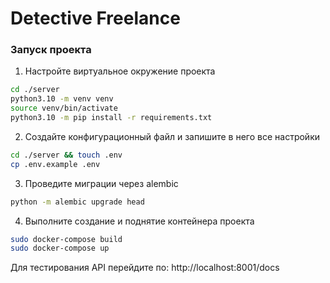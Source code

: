 # Detective Freelance

### Запуск проекта

1. Настройте виртуальное окружение проекта

```bash
cd ./server
python3.10 -m venv venv
source venv/bin/activate
python3.10 -m pip install -r requirements.txt
```

2. Создайте конфигурационный файл и запишите в него все настройки

```bash
cd ./server && touch .env
cp .env.example .env
```

3. Проведите миграции через alembic

```bash
python -m alembic upgrade head
```

4. Выполните создание и поднятие контейнера проекта

```bash
sudo docker-compose build
sudo docker-compose up
```

Для тестирования API перейдите по: http://localhost:8001/docs